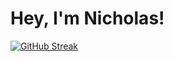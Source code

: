 # Hey, I'm Nicholas!

[![GitHub Streak](https://streak-stats.demolab.com?user=afazio1&theme=dracula&hide_border=true)](https://git.io/streak-stats)
